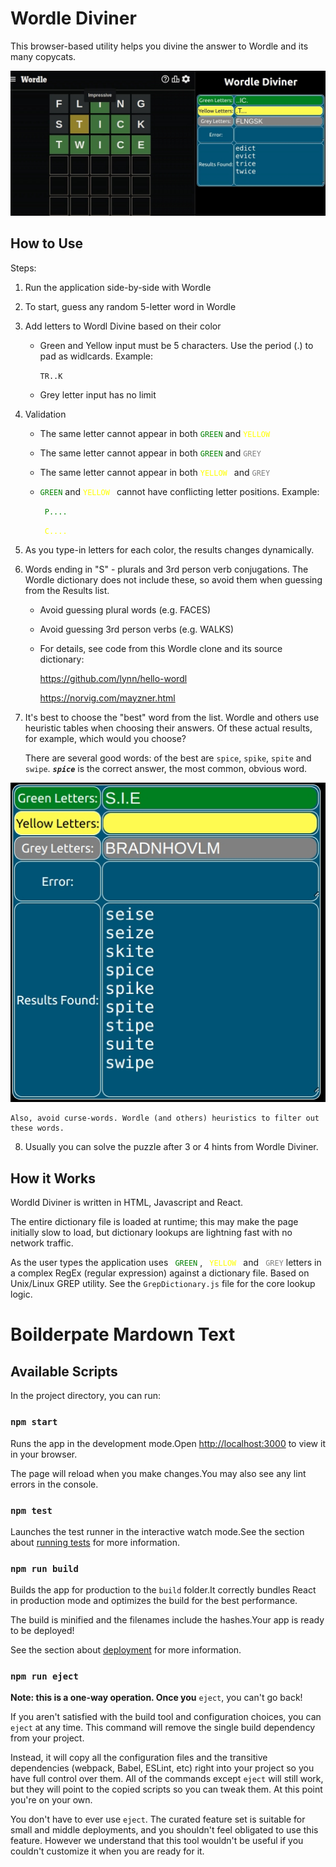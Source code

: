 # Wordle Diviner

This browser-based utility helps you divine the answer to Wordle and its many copycats.

 ![Screenshot](WordleDivinerScreenshot.jpg)


## How to Use

Steps:
1.  Run the application side-by-side with Wordle
2.  To start, guess any random 5-letter word in Wordle
3.  Add letters to Wordl Divine based on their color
    
    - Green and Yellow input must be 5 characters.  Use the period (.) to pad as widlcards. Example:

        `TR..K`

    - Grey letter input has no limit

4.  Validation

    - The same letter cannot appear in both <code><span style="color:green">GREEN</span></code>
and
<code><span style="color:yellow">YELLOW </span></code>

    - The same letter cannot appear in both <code><span style="color:green">GREEN</span></code>
and 
<code><span style="color:grey">GREY</span></code>

    - The same letter cannot appear in both 
<code><span style="color:yellow">YELLOW </span></code>
and
<code><span style="color:grey">GREY</span></code>

    - <code><span style="color:green">GREEN</span></code>
and
<code><span style="color:yellow">YELLOW </span></code> cannot have conflicting letter positions. Example:

        <code><span style="color:green"> P....</span></code>

        <code><span style="color:yellow"> C....</span></code>



5. As you type-in letters for each color, the results changes dynamically. 

6.  Words ending in "S" - plurals and 3rd person verb conjugations.  The Wordle dictionary does not include these, so avoid them when guessing from the Results list.

    - Avoid guessing plural words (e.g. FACES)

    - Avoid guessing 3rd person verbs (e.g. WALKS)

    - For details, see code from this Wordle clone and its source dictionary:

        https://github.com/lynn/hello-wordl

        https://norvig.com/mayzner.html

7. It's best to choose the "best" word from the list.  Wordle and others use heuristic tables when choosing their answers.  Of these actual results, for example, which would you choose?

    There are several good words: of the best are `spice`, `spike`, `spite` and `swipe`.  ***`spice`*** is the correct answer, the most common, obvious word.

 ![Screenshot](WordleDivinerBestWords.jpg)

    Also, avoid curse-words. Wordle (and others) heuristics to filter out these words. 

8.  Usually you can solve the puzzle after 3 or 4 hints from Wordle Diviner.


## How it Works

Wordld Diviner is written in HTML, Javascript and React. 

The entire dictionary file is loaded at runtime; this may make the page initially slow to load, but dictionary lookups are lightning fast with no network traffic.

As the user types the application uses 
<code><span style="color:green" > GREEN</span></code>
,
<code><span style="color:yellow" > YELLOW </span></code>
and
<code><span style="color:grey" > GREY</span></code>
letters in a complex RegEx (regular expression) against a dictionary file.  Based on Unix/Linux GREP utility.  See the `GrepDictionary.js` file for the core lookup logic.





# Boilderpate Mardown Text
## Available Scripts

In the project directory, you can run:

### `npm start`


Runs the app in the development mode.Open <http://localhost:3000> to view it in your browser.


The page will reload when you make changes.You may also see any lint errors in the console.

### `npm test`


Launches the test runner in the interactive watch mode.See the section about [running tests](https://facebook.github.io/create-react-app/docs/running-tests) for more information.

### `npm run build`


Builds the app for production to the `build` folder.It correctly bundles React in production mode and optimizes the build for the best performance.


The build is minified and the filenames include the hashes.Your app is ready to be deployed!

See the section about [deployment](https://facebook.github.io/create-react-app/docs/deployment) for more information.

### `npm run eject`

**Note: this is a one-way operation. Once you** `eject`, you can't go back!

If you aren't satisfied with the build tool and configuration choices, you can `eject` at any time. This command will remove the single build dependency from your project.

Instead, it will copy all the configuration files and the transitive dependencies (webpack, Babel, ESLint, etc) right into your project so you have full control over them. All of the commands except `eject` will still work, but they will point to the copied scripts so you can tweak them. At this point you're on your own.

You don't have to ever use `eject`. The curated feature set is suitable for small and middle deployments, and you shouldn't feel obligated to use this feature. However we understand that this tool wouldn't be useful if you couldn't customize it when you are ready for it.



